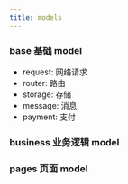 ```yaml
---
title: models
---
```


### base 基础 model

- request: 网络请求
- router: 路由
- storage: 存储
- message: 消息
- payment: 支付

### business 业务逻辑 model

### pages 页面 model
